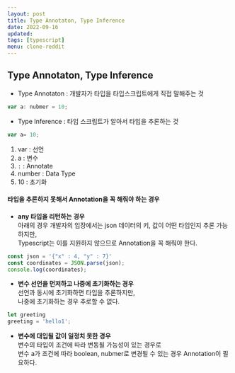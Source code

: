 ```yaml
---
layout: post
title: Type Annotaton, Type Inference
date: 2022-09-16
updated: 
tags: [typescript]
menu: clone-reddit
---
```

## Type Annotaton, Type Inference
* Type Annotaton : 개발자가 타입을 타입스크립트에게 직접 말해주는 것
```javascript
var a: nubmer = 10;
```

* Type Inference : 타입 스크립트가 알아서 타입을 추론하는 것
```javascript
var a= 10;
```

1. var    : 선언
2. a      : 변수
3. `:`    : Annotate  
4. number : Data Type
5. 10     : 초기화

#### 타입을 추론하지 못해서 Annotation을 꼭 해줘야 하는 경우
* **any 타입을 리턴하는 경우**    
  아래의 경우 개발자의 입장에서는 json 데이터의 키, 값이 어떤 타입인지 추론 가능하지만,   
  Typescript는 이를 지원하지 않으므로 Annotation을 꼭 해줘야 한다.
```javascript
const json = '{"x" : 4, "y" : 7}'
const coordinates = JSON.parse(json);
console.log(coordinates);
```

* **변수 선언을 먼저하고 나중에 초기화하는 경우**    
선언과 동시에 초기화하면 타입을 추론하지만,   
나중에 초기화하는 경우 추로할 수 없다.
```javascript
let greeting
greeting = 'hello1';
```

* **변수에 대입될 값이 일정치 못한 경우**    
변수의 타입이 조건에 따라 변동될 가능성이 있는 경우로   
변수 a가 조건에 따라 boolean, nubmer로 변경될 수 있는 경우 Annotation이 필요하다.